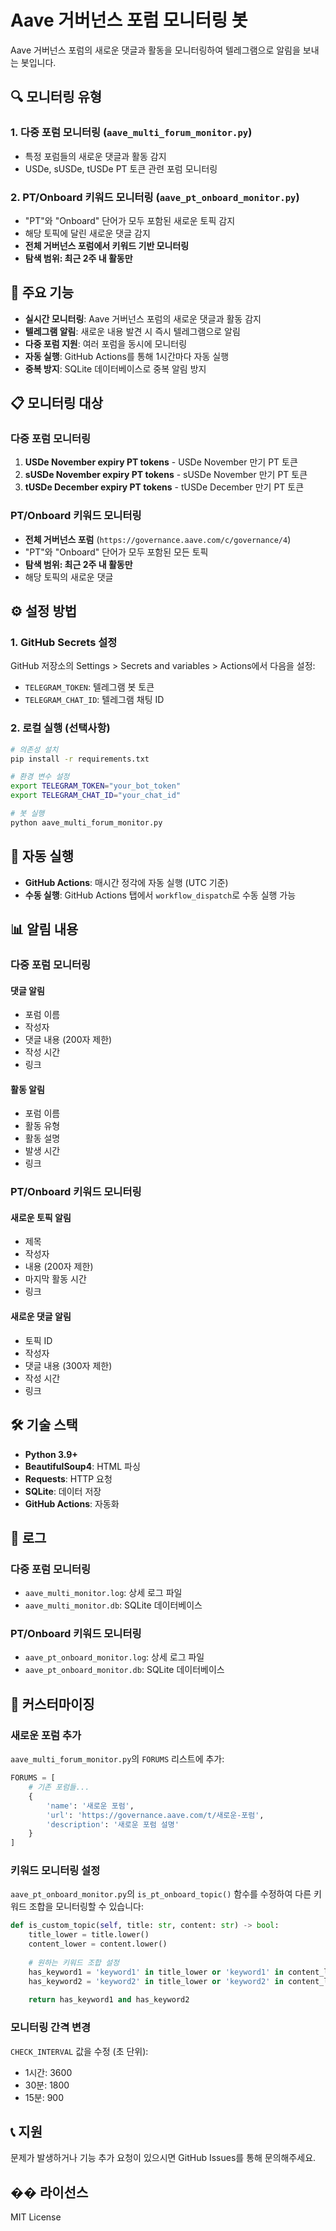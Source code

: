 # Aave 거버넌스 포럼 모니터링 봇

Aave 거버넌스 포럼의 새로운 댓글과 활동을 모니터링하여 텔레그램으로 알림을 보내는 봇입니다.

## 🔍 모니터링 유형

### 1. **다중 포럼 모니터링** (`aave_multi_forum_monitor.py`)
- 특정 포럼들의 새로운 댓글과 활동 감지
- USDe, sUSDe, tUSDe PT 토큰 관련 포럼 모니터링

### 2. **PT/Onboard 키워드 모니터링** (`aave_pt_onboard_monitor.py`)
- "PT"와 "Onboard" 단어가 모두 포함된 새로운 토픽 감지
- 해당 토픽에 달린 새로운 댓글 감지
- **전체 거버넌스 포럼에서 키워드 기반 모니터링**
- **탐색 범위: 최근 2주 내 활동만**

## 🚀 주요 기능

- **실시간 모니터링**: Aave 거버넌스 포럼의 새로운 댓글과 활동 감지
- **텔레그램 알림**: 새로운 내용 발견 시 즉시 텔레그램으로 알림
- **다중 포럼 지원**: 여러 포럼을 동시에 모니터링
- **자동 실행**: GitHub Actions를 통해 1시간마다 자동 실행
- **중복 방지**: SQLite 데이터베이스로 중복 알림 방지

## 📋 모니터링 대상

### 다중 포럼 모니터링
1. **USDe November expiry PT tokens** - USDe November 만기 PT 토큰
2. **sUSDe November expiry PT tokens** - sUSDe November 만기 PT 토큰  
3. **tUSDe December expiry PT tokens** - tUSDe December 만기 PT 토큰

### PT/Onboard 키워드 모니터링
- **전체 거버넌스 포럼** (`https://governance.aave.com/c/governance/4`)
- "PT"와 "Onboard" 단어가 모두 포함된 모든 토픽
- **탐색 범위: 최근 2주 내 활동만**
- 해당 토픽의 새로운 댓글

## ⚙️ 설정 방법

### 1. GitHub Secrets 설정

GitHub 저장소의 Settings > Secrets and variables > Actions에서 다음을 설정:

- `TELEGRAM_TOKEN`: 텔레그램 봇 토큰
- `TELEGRAM_CHAT_ID`: 텔레그램 채팅 ID

### 2. 로컬 실행 (선택사항)

```bash
# 의존성 설치
pip install -r requirements.txt

# 환경 변수 설정
export TELEGRAM_TOKEN="your_bot_token"
export TELEGRAM_CHAT_ID="your_chat_id"

# 봇 실행
python aave_multi_forum_monitor.py
```

## 🔄 자동 실행

- **GitHub Actions**: 매시간 정각에 자동 실행 (UTC 기준)
- **수동 실행**: GitHub Actions 탭에서 `workflow_dispatch`로 수동 실행 가능

## 📊 알림 내용

### 다중 포럼 모니터링
#### 댓글 알림
- 포럼 이름
- 작성자
- 댓글 내용 (200자 제한)
- 작성 시간
- 링크

#### 활동 알림
- 포럼 이름
- 활동 유형
- 활동 설명
- 발생 시간
- 링크

### PT/Onboard 키워드 모니터링
#### 새로운 토픽 알림
- 제목
- 작성자
- 내용 (200자 제한)
- 마지막 활동 시간
- 링크

#### 새로운 댓글 알림
- 토픽 ID
- 작성자
- 댓글 내용 (300자 제한)
- 작성 시간
- 링크

## 🛠️ 기술 스택

- **Python 3.9+**
- **BeautifulSoup4**: HTML 파싱
- **Requests**: HTTP 요청
- **SQLite**: 데이터 저장
- **GitHub Actions**: 자동화

## 📝 로그

### 다중 포럼 모니터링
- `aave_multi_monitor.log`: 상세 로그 파일
- `aave_multi_monitor.db`: SQLite 데이터베이스

### PT/Onboard 키워드 모니터링
- `aave_pt_onboard_monitor.log`: 상세 로그 파일
- `aave_pt_onboard_monitor.db`: SQLite 데이터베이스

## 🔧 커스터마이징

### 새로운 포럼 추가

`aave_multi_forum_monitor.py`의 `FORUMS` 리스트에 추가:

```python
FORUMS = [
    # 기존 포럼들...
    {
        'name': '새로운 포럼',
        'url': 'https://governance.aave.com/t/새로운-포럼',
        'description': '새로운 포럼 설명'
    }
]
```

### 키워드 모니터링 설정

`aave_pt_onboard_monitor.py`의 `is_pt_onboard_topic()` 함수를 수정하여 다른 키워드 조합을 모니터링할 수 있습니다:

```python
def is_custom_topic(self, title: str, content: str) -> bool:
    title_lower = title.lower()
    content_lower = content.lower()
    
    # 원하는 키워드 조합 설정
    has_keyword1 = 'keyword1' in title_lower or 'keyword1' in content_lower
    has_keyword2 = 'keyword2' in title_lower or 'keyword2' in content_lower
    
    return has_keyword1 and has_keyword2
```

### 모니터링 간격 변경

`CHECK_INTERVAL` 값을 수정 (초 단위):
- 1시간: 3600
- 30분: 1800
- 15분: 900

## 📞 지원

문제가 발생하거나 기능 추가 요청이 있으시면 GitHub Issues를 통해 문의해주세요.

## �� 라이선스

MIT License
